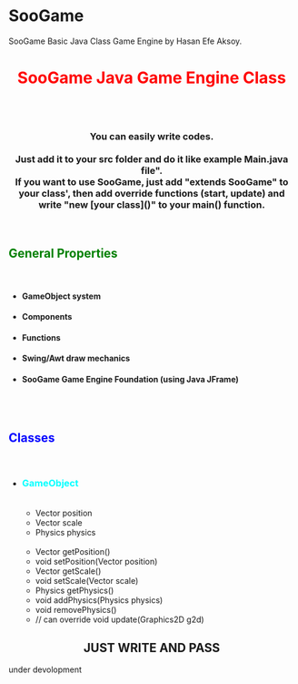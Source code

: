 # SooGame
SooGame Basic Java Class Game Engine by Hasan Efe Aksoy.

<center><h1 style="color: red;"><b>SooGame Java Game Engine Class</b></h1></center>
<br>
<br>
<center><p><h3>You can easily write codes.<br><br>Just add it to your src folder and do it like example Main.java file".<br>If you want to use SooGame, just add "extends SooGame" to your class', then add override functions (start, update) and write "new [your class]()" to your main() function.</h3></p></center>
<br>
<h2 style="color: green;">General Properties</h2>
<br>
<ul>
  <li><h4>GameObject system</h4></li>
  <li><h4>Components</h4></li>
  <li><h4>Functions</h4></li>
  <li><h4>Swing/Awt draw mechanics</h4></li>
  <li><h4>SooGame Game Engine Foundation (using Java JFrame)</h4></li>
</ul>
<br>
<br>
<h2 style="color: blue;">Classes</h2>
<br>
<ul>
  <li>
    <h3 style="color: aqua;">GameObject</h3>
    <br>
    <ul>
      <li>Vector position</li>
      <li>Vector scale</li>
      <li>Physics physics</li>
      <br>
      <li>Vector getPosition()</li>
      <li>void setPosition(Vector position)</li>
      <li>Vector getScale()</li>
      <li>void setScale(Vector scale)</li>
      <li>Physics getPhysics()</li>
      <li>void addPhysics(Physics physics)</li>
      <li>void removePhysics()</li>
      <li>// can override void update(Graphics2D g2d)</li>
    </ul>
  </li>
  
</ul>

<center><h2>JUST WRITE AND PASS</h2></center>
under devolopment
